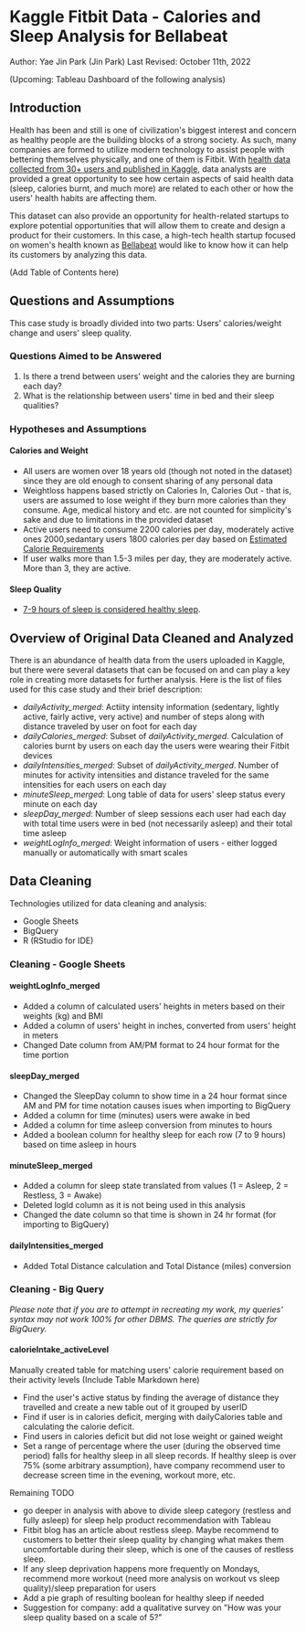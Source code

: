 # Kaggle Fitbit Data - Calories and Sleep Analysis for Bellabeat
Author: Yae Jin Park (Jin Park)
Last Revised: October 11th, 2022

(Upcoming: Tableau Dashboard of the following analysis)

## Introduction
Health has been and still is one of civilization's biggest interest and concern as healthy people are the building blocks of a strong society. As such, many companies are formed to utilize modern technology to assist people with bettering themselves physically, and one of them is Fitbit. With [health data collected from 30+ users and published in Kaggle](https://www.kaggle.com/arashnic/fitbit), data analysts are provided a great opportunity to see how certain aspects of said health data (sleep, calories burnt, and much more) are related to each other or how the users' health habits are affecting them. 

This dataset can also provide an opportunity for health-related startups to explore potential opportunities that will allow them to create and design a product for their customers. In this case, a high-tech health startup focused on women's health known as [Bellabeat](https://bellabeat.com/) would like to know how it can help its customers by analyzing this data.

(Add Table of Contents here)

## Questions and Assumptions
This case study is broadly divided into two parts: Users' calories/weight change and users' sleep quality. 

### Questions Aimed to be Answered
1. Is there a trend between users' weight and the calories they are burning each day?
2. What is the relationship between users' time in bed and their sleep qualities?

### Hypotheses and Assumptions
#### Calories and Weight
* All users are women over 18 years old (though not noted in the dataset) since they are old enough to consent sharing of any personal data
* Weightloss happens based strictly on Calories In, Calories Out - that is, users are assumed to lose weight if they burn more calories than they consume. Age, medical history and etc. are not counted for simplicity's sake and due to limitations in the provided dataset
* Active users need to consume 2200 calories per day, moderately active ones 2000,sedantary users 1800 calories per day based on [Estimated Calorie Requirements](https://www.webmd.com/diet/features/estimated-calorie-requirement)
* If user walks more than 1.5-3 miles per day, they are moderately active. More than 3, they are active.

#### Sleep Quality
* [7-9 hours of sleep is considered healthy sleep](https://www.hopkinsmedicine.org/health/wellness-and-prevention/oversleeping-bad-for-your-health#:~:text=Sleep%20needs%20can%20vary%20from,an%20underlying%20problem%2C%20Polotsky%20says).

## Overview of Original Data Cleaned and Analyzed
There is an abundance of health data from the users uploaded in Kaggle, but there were several datasets that can be focused on and can play a key role in creating more datasets for further analysis. Here is the list of files used for this case study and their brief description:

* *dailyActivity_merged*: Actiity intensity information (sedentary, lightly active, fairly active, very active) and number of steps along with distance traveled by user on foot for each day
* *dailyCalories_merged*: Subset of *dailyActivity_merged*. Calculation of calories burnt by users on each day the users were wearing their Fitbit devices
* *dailyIntensities_merged*: Subset of *dailyActivity_merged*. Number of minutes for activity intensities and distance traveled for the same intensities for each users on each day
* *minuteSleep_merged*: Long table of data for users' sleep status every minute on each day
* *sleepDay_merged*: Number of sleep sessions each user had each day with total time users were in bed (not necessarily asleep) and their total time asleep
* *weightLogInfo_merged*: Weight information of users - either logged manually or automatically with smart scales

## Data Cleaning
Technologies utilized for data cleaning and analysis:
* Google Sheets
* BigQuery
* R (RStudio for IDE)

### Cleaning - Google Sheets
#### weightLogInfo_merged
* Added a column of calculated users' heights in meters based on their weights (kg) and BMI
* Added a column of users' height in inches, converted from users' height in meters
* Changed Date column from AM/PM format to 24 hour format for the time portion

#### sleepDay_merged
* Changed the SleepDay column to show time in a 24 hour format since AM and PM for time notation causes isues when importing to BigQuery
* Added a column for time (minutes) users were awake in bed
* Added a column for time asleep conversion from minutes to hours
* Added a boolean column for healthy sleep for each row (7 to 9 hours) based on time asleep in hours

#### minuteSleep_merged
* Added a column for sleep state translated from values (1 = Asleep, 2 = Restless, 3 = Awake)
* Deleted logId column as it is not being used in this analysis
* Changed the date column so that time is shown in 24 hr format (for importing to BigQuery)

#### dailyIntensities_merged
* Added Total Distance calculation and Total Distance (miles) conversion

### Cleaning - Big Query
*Please note that if you are to attempt in recreating my work, my queries' syntax may not work 100% for other DBMS. The queries are strictly for BigQuery.*

#### calorieIntake_activeLevel
Manually created table for matching users' calorie requirement based on their activity levels
(Include Table Markdown here)

* Find the user's active status by finding the average of distance they travelled and create a new table out of it grouped by userID
* Find if user is in calories deficit, merging with dailyCalories table and calculating the calorie deficit.
* Find users in calories deficit but did not lose weight or gained weight
* Set a range of percentage where the user (during the observed time period) falls for healthy sleep in all sleep records. If healthy sleep is over 75% (some arbitrary assumption), have company recommend user to decrease screen time in the evening, workout more, etc.

Remaining TODO
* go deeper in analysis with above to divide sleep category (restless and fully asleep) for sleep help product recommendation with Tableau
* Fitbit blog has an article about restless sleep. Maybe recommend to customers to better their sleep quality by changing what makes them uncomfortable during their sleep, which is one of the causes of restless sleep.
* If any sleep deprivation happens more frequently on Mondays, recommend more workout (need more analysis on workout vs sleep quality)/sleep preparation for users
* Add a pie graph of resulting boolean for healthy sleep if needed
* Suggestion for company: add a qualitative survey on "How was your sleep quality based on a scale of 5?"